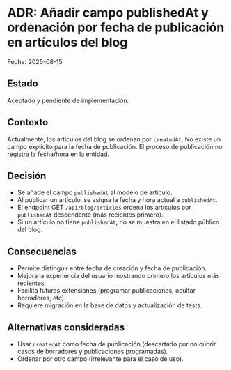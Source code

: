 # ADR: Añadir campo publishedAt y ordenación por fecha de publicación en artículos del blog

Fecha: 2025-08-15

## Estado

Aceptado y pendiente de implementación.

## Contexto

Actualmente, los artículos del blog se ordenan por `createdAt`. No existe un campo explícito para la fecha de publicación. El proceso de publicación no registra la fecha/hora en la entidad.

## Decisión

- Se añade el campo `publishedAt` al modelo de artículo.
- Al publicar un artículo, se asigna la fecha y hora actual a `publishedAt`.
- El endpoint GET `/api/blog/articles` ordena los artículos por `publishedAt` descendente (más recientes primero).
- Si un artículo no tiene `publishedAt`, no se muestra en el listado público del blog.

## Consecuencias

- Permite distinguir entre fecha de creación y fecha de publicación.
- Mejora la experiencia del usuario mostrando primero los artículos más recientes.
- Facilita futuras extensiones (programar publicaciones, ocultar borradores, etc).
- Requiere migración en la base de datos y actualización de tests.

## Alternativas consideradas

- Usar `createdAt` como fecha de publicación (descartado por no cubrir casos de borradores y publicaciones programadas).
- Ordenar por otro campo (irrelevante para el caso de uso).
